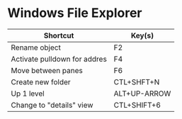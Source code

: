 # Windows File Explorer

Shortcut | Key(s)
--- | ---
Rename object	 | F2
Activate pulldown for addres	 | F4
Move between panes	 | F6
Create new folder	 | CTL+SHFT+N
Up 1 level	 | ALT+UP-ARROW
Change to "details" view	 | CTL+SHIFT+6


